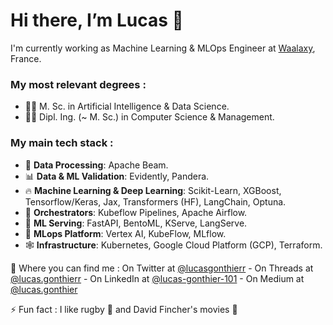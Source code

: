 # Hi there, I’m Lucas 👋 #

I'm currently working as Machine Learning & MLOps Engineer at [Waalaxy](https://www.waalaxy.com/), France.

### My most relevant degrees :
  - :man_student: M. Sc. in Artificial Intelligence & Data Science. 
  - :man_student: Dipl. Ing. (~ M. Sc.) in Computer Science & Management. 

### My main tech stack :
  - 🚢 **Data Processing**: Apache Beam.
  - 📊 **Data & ML Validation**: Evidently, Pandera.
  - :fire: **Machine Learning & Deep Learning**: Scikit-Learn, XGBoost, Tensorflow/Keras, Jax, Transformers (HF), LangChain, Optuna.
  - 🚦 **Orchestrators**: Kubeflow Pipelines, Apache Airflow.
  - 🚀 **ML Serving**: FastAPI, BentoML, KServe, LangServe.
  - :link: **MLops Platform**: Vertex AI, KubeFlow, MLflow.
  - :spider_web: **Infrastructure**: Kubernetes, Google Cloud Platform (GCP), Terraform.
  



:metal: Where you can find me : On Twitter at [@lucasgonthierr](https://twitter.com/lucasgonthierr) - On Threads at [@lucas.gonthierr](https://www.threads.net/@lucas.gonthierr) - On LinkedIn at [@lucas-gonthier-101](https://www.linkedin.com/in/lucas-gonthier-101/) - On Medium at [@lucas.gonthier](https://medium.com/@lucas.gonthier)


⚡ Fun fact : I like rugby :rugby_football: and David Fincher's movies :cinema:

<!---
lugonthier/lugonthier is a ✨ special ✨ repository because its `README.md` (this file) appears on your GitHub profile.
You can click the Preview link to take a look at your changes.
--->
